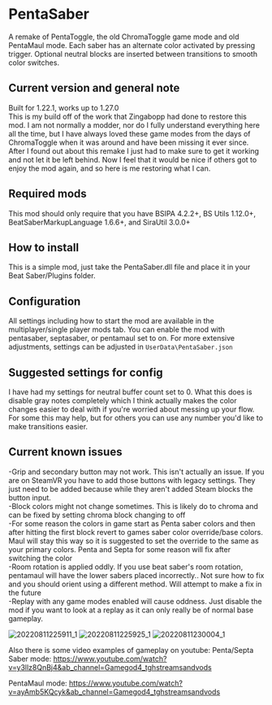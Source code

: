 # PentaSaber
A remake of PentaToggle, the old ChromaToggle game mode and old PentaMaul mode. Each saber has an alternate color activated by pressing trigger. Optional neutral blocks are inserted between transitions to smooth color switches.

## Current version and general note
Built for 1.22.1, works up to 1.27.0<br/>
This is my build off of the work that Zingabopp had done to restore this mod. I am not normally a modder, nor do I fully understand everything here all the time, but I have always loved these game modes from the days of ChromaToggle when it was around and have been missing it ever since. After I found out about this remake I just had to make sure to get it working and not let it be left behind. Now I feel that it would be nice if others got to enjoy the mod again, and so here is me restoring what I can.

## Required mods
This mod should only require that you have BSIPA 4.2.2+, BS Utils 1.12.0+, BeatSaberMarkupLanguage 1.6.6+, and SiraUtil 3.0.0+

## How to install
This is a simple mod, just take the PentaSaber.dll file and place it in your Beat Saber/Plugins folder.

## Configuration
All settings including how to start the mod are available in the multiplayer/single player mods tab. You can enable the mod with pentasaber, septasaber, or pentamaul set to on. For more extensive adjustments, settings can be adjusted in `UserData\PentaSaber.json`

## Suggested settings for config
I have had my settings for neutral buffer count set to 0. What this does is disable gray notes completely which I think actually makes the color changes easier to deal with if you're worried about messing up your flow. For some this may help, but for others you can use any number you'd like to make transitions easier.

## Current known issues
-Grip and secondary button may not work. This isn't actually an issue. If you are on SteamVR you have to add those buttons with legacy settings. They just need to be added because while they aren't added Steam blocks the button input.<br/>
-Block colors might not change sometimes. This is likely do to chroma and can be fixed by setting chroma block changing to off<br/>
-For some reason the colors in game start as Penta saber colors and then after hitting the first block revert to games saber color override/base colors. Maul will stay this way so it is suggested to set the override to the same as your primary colors. Penta and Septa for some reason will fix after switching the color<br/>
-Room rotation is applied oddly. If you use beat saber's room rotation, pentamaul will have the lower sabers placed incorrectly.. Not sure how to fix and you should orient using a different method. Will attempt to make a fix in the future<br/>
-Replay with any game modes enabled will cause oddness. Just disable the mod if you want to look at a replay as it can only really be of normal base gameplay.<br/>


![20220811225911_1](https://user-images.githubusercontent.com/51224222/184283666-4898ec5e-de23-4d7d-ab5a-60c75583b3d5.jpg)
![20220811225925_1](https://user-images.githubusercontent.com/51224222/184283672-2e14a176-fcab-4a3b-adeb-ae8a568b92c7.jpg)
![20220811230004_1](https://user-images.githubusercontent.com/51224222/184283682-724207db-59ab-409f-b3a7-8666ab9b06b1.jpg)

Also there is some video examples of gameplay on youtube:
Penta/Septa Saber mode:
https://www.youtube.com/watch?v=y3llz8QnBj4&ab_channel=Gamegod4_tghstreamsandvods

PentaMaul mode:
https://www.youtube.com/watch?v=ayAmb5KQcyk&ab_channel=Gamegod4_tghstreamsandvods
